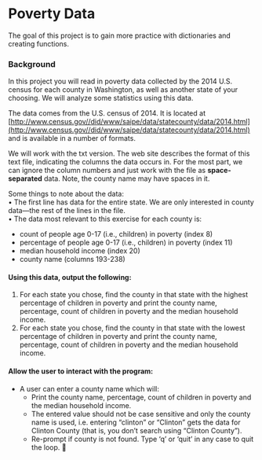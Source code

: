 # Poverty Data

The goal of this project is to gain more practice with dictionaries and creating functions.

### Background

In this project you will read in poverty data collected by the 2014 U.S. census for each county in Washington, as well as another state of your choosing. We will analyze some statistics using this data.

The data comes from the U.S. census of 2014. It is located at [http://www.census.gov//did/www/saipe/data/statecounty/data/2014.html](http://www.census.gov//did/www/saipe/data/statecounty/data/2014.html) and is available in a number of formats.

We will work with the txt version. The web site describes the format of this text file, indicating the columns the data occurs in. For the most part, we can ignore the column numbers and just work with the file as **space-separated** data.   Note, the county name may have spaces in it.

Some things to note about the data:  
•	The first line has data for the entire state.  We are only interested in county data—the rest of the lines in the file.  
•	The data most relevant to this exercise for each county is:  
 - count of people age 0-17 (i.e., children) in poverty (index 8)  
 - percentage of people age 0-17 (i.e., children) in poverty (index 11)  
 - median household income (index 20)  
 - county name (columns 193-238)  


#### Using this data, output the following:
1.	For each state you chose, find the county in that state with the highest percentage of children in poverty and print the county name, percentage, count of children in poverty and the median household income.
2.	For each state you chose, find the county in that state with the lowest percentage of children in poverty and print the county name, percentage, count of children in poverty and the median household income.

#### Allow the user to interact with the program:
- A user can enter a county name which will:
  - Print the county name, percentage, count of children in poverty and the median household income.  
  - The entered value should not be case sensitive and only the county name is used, i.e. entering “clinton” or “Clinton” gets the data for Clinton County (that is, you don’t search using “Clinton County”).  
  - Re-prompt if county is not found. Type ‘q’ or ‘quit’ in any case to quit the loop.

